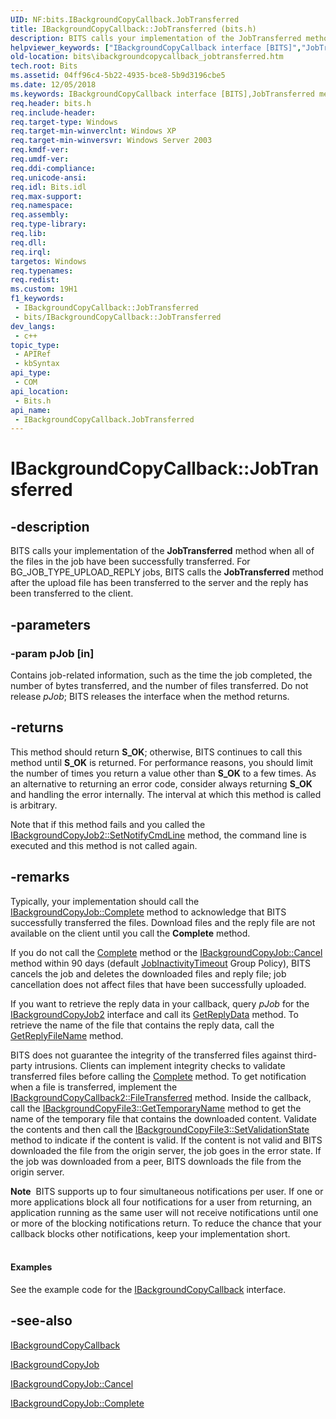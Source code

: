 ```yaml
---
UID: NF:bits.IBackgroundCopyCallback.JobTransferred
title: IBackgroundCopyCallback::JobTransferred (bits.h)
description: BITS calls your implementation of the JobTransferred method when all of the files in the job have been successfully transferred.
helpviewer_keywords: ["IBackgroundCopyCallback interface [BITS]","JobTransferred method","IBackgroundCopyCallback.JobTransferred","IBackgroundCopyCallback::JobTransferred","JobTransferred","JobTransferred method [BITS]","JobTransferred method [BITS]","IBackgroundCopyCallback interface","_drz_ibackgroundcopycallback_jobtransferred","bits.ibackgroundcopycallback_jobtransferred","bits/IBackgroundCopyCallback::JobTransferred"]
old-location: bits\ibackgroundcopycallback_jobtransferred.htm
tech.root: Bits
ms.assetid: 04ff96c4-5b22-4935-bce8-5b9d3196cbe5
ms.date: 12/05/2018
ms.keywords: IBackgroundCopyCallback interface [BITS],JobTransferred method, IBackgroundCopyCallback.JobTransferred, IBackgroundCopyCallback::JobTransferred, JobTransferred, JobTransferred method [BITS], JobTransferred method [BITS],IBackgroundCopyCallback interface, _drz_ibackgroundcopycallback_jobtransferred, bits.ibackgroundcopycallback_jobtransferred, bits/IBackgroundCopyCallback::JobTransferred
req.header: bits.h
req.include-header: 
req.target-type: Windows
req.target-min-winverclnt: Windows XP
req.target-min-winversvr: Windows Server 2003
req.kmdf-ver: 
req.umdf-ver: 
req.ddi-compliance: 
req.unicode-ansi: 
req.idl: Bits.idl
req.max-support: 
req.namespace: 
req.assembly: 
req.type-library: 
req.lib: 
req.dll: 
req.irql: 
targetos: Windows
req.typenames: 
req.redist: 
ms.custom: 19H1
f1_keywords:
 - IBackgroundCopyCallback::JobTransferred
 - bits/IBackgroundCopyCallback::JobTransferred
dev_langs:
 - c++
topic_type:
 - APIRef
 - kbSyntax
api_type:
 - COM
api_location:
 - Bits.h
api_name:
 - IBackgroundCopyCallback.JobTransferred
---
```


# IBackgroundCopyCallback::JobTransferred


## -description

BITS calls your implementation of the 
<b>JobTransferred</b> method when all of the files in the job have been successfully transferred. For BG_JOB_TYPE_UPLOAD_REPLY jobs, BITS calls the 
<b>JobTransferred</b> method after the upload file has been transferred to the server and the reply has been transferred to the client.

## -parameters

### -param pJob [in]

Contains job-related information, such as the time the job completed, the number of bytes transferred, and the number of files transferred. Do not release <i>pJob</i>; BITS releases the interface when the method returns.

## -returns

This method should return <b>S_OK</b>; otherwise,  BITS continues to call this method until <b>S_OK</b> is returned. For performance reasons, you should limit the number  of times you return a value other than <b>S_OK</b> to a few times. As an alternative to returning an error code, consider always returning <b>S_OK</b> and handling the error internally. The interval at which this method is called is arbitrary.

Note that if this method fails and you   called the <a href="https://docs.microsoft.com/windows/desktop/api/bits1_5/nf-bits1_5-ibackgroundcopyjob2-setnotifycmdline">IBackgroundCopyJob2::SetNotifyCmdLine</a> method, the command line is executed and this method is not called again.

## -remarks

Typically, your implementation should call the 
<a href="https://docs.microsoft.com/windows/desktop/api/bits/nf-bits-ibackgroundcopyjob-complete">IBackgroundCopyJob::Complete</a> method to acknowledge that BITS successfully transferred the files. Download files and the reply file are not available on the client until you call the 
<b>Complete</b> method.

If you do not call the <a href="https://docs.microsoft.com/windows/desktop/api/bits/nf-bits-ibackgroundcopyjob-complete">Complete</a> method or the 
<a href="https://docs.microsoft.com/windows/desktop/api/bits/nf-bits-ibackgroundcopyjob-cancel">IBackgroundCopyJob::Cancel</a> method within 90 days (default <a href="https://docs.microsoft.com/windows/desktop/Bits/group-policies">JobInactivityTimeout</a> Group Policy), BITS cancels the job and deletes the downloaded files and reply file; job cancellation does not affect files that have been successfully uploaded.

If you want to retrieve the reply data in your callback, query <i>pJob</i> for the 
<a href="https://docs.microsoft.com/windows/desktop/api/bits1_5/nn-bits1_5-ibackgroundcopyjob2">IBackgroundCopyJob2</a> interface and call its 
<a href="https://docs.microsoft.com/windows/desktop/api/bits1_5/nf-bits1_5-ibackgroundcopyjob2-getreplydata">GetReplyData</a> method. To retrieve the name of the file that contains the reply data, call the 
<a href="https://docs.microsoft.com/windows/desktop/api/bits1_5/nf-bits1_5-ibackgroundcopyjob2-getreplyfilename">GetReplyFileName</a> method.

BITS does not guarantee the integrity of the transferred files against third-party intrusions. Clients can implement integrity checks to validate transferred files before calling the <a href="https://docs.microsoft.com/windows/desktop/api/bits/nf-bits-ibackgroundcopyjob-complete">Complete</a>  method. To get notification when a file is transferred, implement the <a href="https://docs.microsoft.com/windows/desktop/api/bits3_0/nf-bits3_0-ibackgroundcopycallback2-filetransferred">IBackgroundCopyCallback2::FileTransferred</a> method. Inside the callback, call the <a href="https://docs.microsoft.com/windows/desktop/api/bits3_0/nf-bits3_0-ibackgroundcopyfile3-gettemporaryname">IBackgroundCopyFile3::GetTemporaryName</a> method to get the name of the temporary file that contains the downloaded content. Validate the contents and then call the <a href="https://docs.microsoft.com/windows/desktop/api/bits3_0/nf-bits3_0-ibackgroundcopyfile3-setvalidationstate">IBackgroundCopyFile3::SetValidationState</a> method to indicate if the content is valid. If the content is not valid and BITS downloaded the file from the origin server, the job goes in the error state. If the job was downloaded from a peer, BITS downloads the file from the origin server.

<div class="alert"><b>Note</b>  BITS supports up to four simultaneous notifications per user. If one or more applications  block all four notifications for a user from returning, an application running as the same user will not receive  notifications until one or more of the blocking notifications return. To reduce the chance that your callback blocks other notifications, keep your implementation short.</div>
<div> </div>

#### Examples

See the example code for the 
<a href="https://docs.microsoft.com/windows/desktop/api/bits/nn-bits-ibackgroundcopycallback">IBackgroundCopyCallback</a> interface.

<div class="code"></div>

## -see-also

<a href="https://docs.microsoft.com/windows/desktop/api/bits/nn-bits-ibackgroundcopycallback">IBackgroundCopyCallback</a>



<a href="https://docs.microsoft.com/windows/desktop/api/bits/nn-bits-ibackgroundcopyjob">IBackgroundCopyJob</a>



<a href="https://docs.microsoft.com/windows/desktop/api/bits/nf-bits-ibackgroundcopyjob-cancel">IBackgroundCopyJob::Cancel</a>



<a href="https://docs.microsoft.com/windows/desktop/api/bits/nf-bits-ibackgroundcopyjob-complete">IBackgroundCopyJob::Complete</a>

